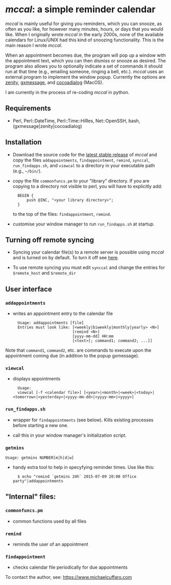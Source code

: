 # *mccal*: a simple reminder calendar

*mccal* is mainly useful for giving you reminders, which
you can snooze, as often as you like, for however many minutes, hours, or
days that you would like. When I originally wrote *mccal* in the early 2000s,
none of the available calendars for Linux/UNIX had this kind of snoozing
functionality. This is the main reason I wrote *mccal*.

When an appointment becomes due, the program will pop up a window with the
appointment text, which you can then dismiss or snooze as desired. The
program also allows you to optionally indicate a set of commands it should
run at that time (e.g., emailing someone, ringing a bell, etc.). *mccal* uses
an external program to implement the window popup. Currently the options are
[zenity](https://help.gnome.org/users/zenity/stable/),
[gxmessage](https://directory.fsf.org/wiki/Gxmessage), and
[cocoadialog](https://github.com/cocoadialog/) (MacOS).

I am currently in the process of re-coding *mccal* in python.

## Requirements

- Perl, Perl::DateTime, Perl::Time::HiRes, Net::OpenSSH, bash, (gxmessage|zenity|cocoadialog)

## Installation

- Download the source code for the [latest stable
  release](https://github.com/lmcmicu/mccal/releases/tag/v0.1.0) of *mccal* and
  copy the files `addappointments`, `findappointment`, `remind`, `synccal`,
  `run_findapps.sh`, and `viewcal` to a directory in your executable path
  (e.g., `~/bin/`).

- copy the file `commonfuncs.pm` to your "library" directory. If you are
  copying to a directory not visible to perl, you will have to
  explicitly add:

        BEGIN {
            push @INC, "<your library directory>";
        }

  to the top of the files: `findappointment`, `remind`.

- customise your window manager to run `run_findapps.sh` at startup.

## Turning off remote syncing

- Syncing your calendar file(s) to a remote server is possible using *mccal*
  and is turned on by default. To turn it off see
  [here](https://github.com/lmcmicu/mccal/issues/18).
  
- To use remote syncing you must edit `synccal` and change the entries for
  `$remote_host` and `$remote_dir`

## User interface

### `addappointments`

- writes an appointment entry to the calendar file


        Usage: addappointments [file]
        Entries must look like: [<weekly|biweekly|monthly|yearly> <N>]
                                [remind <N>]
                                [yyyy-mm-dd] HH:mm
                                [<text>[; command1; command2; ...]]

Note that `command1`, `command2`, etc. are commands to execute upon the
appointment coming due (in addition to the popup gxmessage).

### `viewcal`

- displays appointments

        Usage:
        viewcal [-f <calendar file>] [<year>|<month>|<week>|<today>|<tomorrow>|<yesterday>|<yyyy-mm-dd>|<yyyy-mm>|<yyyy>]


### `run_findapps.sh`

- wrapper for `findappointments` (see below). Kills existing processes
  before starting a new one.

- call this in your window manager's initialization script.

### `getmins`

    Usage: getmins NUMBER[m|h|d|w]


- handy extra tool to help in specyfying reminder times. Use like this:

        $ echo "remind `getmins 24h` 2015-07-09 20:00 Office party"|addappointments 


## "Internal" files:

### `commonfuncs.pm`

- common functions used by all files

### `remind`

- reminds the user of an appointment

### `findappointment`

- checks calendar file periodically for due appointments


To contact the author, see: https://www.michaelcuffaro.com
